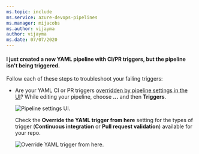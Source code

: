 ```yaml
---
ms.topic: include
ms.service: azure-devops-pipelines
ms.manager: mijacobs
ms.author: vijayma
author: vijayma
ms.date: 07/07/2020
---
```


#### I just created a new YAML pipeline with CI/PR triggers, but the pipeline isn't being triggered.

Follow each of these steps to troubleshoot your failing triggers:

* Are your YAML CI or PR triggers [overridden by pipeline settings in the UI](../../troubleshooting/troubleshoot-triggers.md#overridden-yaml-trigger-setting)? While editing your pipeline, choose **...** and then **Triggers**.

  ![Pipeline settings UI.](../media/pipelines-options-for-git/yaml-pipeline-git-options-menu.png)

  Check the **Override the YAML trigger from here** setting for the types of trigger (**Continuous integration** or **Pull request validation**) available for your repo.

  ![Override YAML trigger from here.](../media/pipelines-options-for-git/yaml-pipeline-override-trigger.png)
